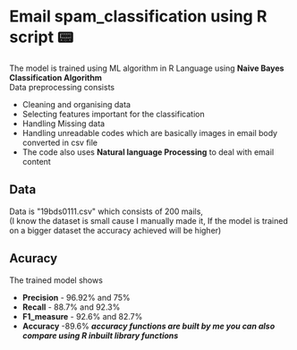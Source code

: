 # Email spam_classification using R script 📟


The model is trained using ML algorithm in R Language using **Naive Bayes Classification Algorithm**
<br>
Data preprocessing consists <br>
* Cleaning and organising data
* Selecting features important for the classification
* Handling Missing data
* Handling unreadable codes which are basically images in email body converted in csv file
* The code also uses **Natural language Processing** to deal with email content

## Data
Data is "19bds0111.csv" which consists of 200 mails,<br> (I know the dataset is small cause I manually made it, If the model is trained on a bigger dataset the accuracy achieved will be higher)

## Acuracy
The trained model shows 
<br>
* **Precision** - 96.92% and 75%
* **Recall** - 88.7% and 92.3%
* **F1_measure** - 92.6% and 82.7%
* **Accuracy** -89.6%
__*accuracy functions are built by me you can also compare using R inbuilt library functions*__
